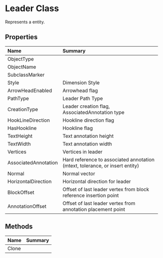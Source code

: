 # Leader Class

Represents a <see cref="T:ACadSharp.Entities.Leader" /> entity.

## Properties

| Name | Summary | 
| :- | :- | 
| ObjectType |  | 
| ObjectName |  | 
| SubclassMarker |  | 
| Style | Dimension Style | 
| ArrowHeadEnabled | Arrowhead flag | 
| PathType | Leader Path Type | 
| CreationType | Leader creation flag, AssociatedAnnotation type | 
| HookLineDirection | Hookline direction flag | 
| HasHookline | Hookline flag | 
| TextHeight | Text annotation height | 
| TextWidth | Text annotation width | 
| Vertices | Vertices in leader | 
| AssociatedAnnotation | Hard reference to associated annotation (mtext, tolerance, or insert entity) | 
| Normal | Normal vector | 
| HorizontalDirection | Horizontal direction for leader | 
| BlockOffset | Offset of last leader vertex from block reference insertion point | 
| AnnotationOffset | Offset of last leader vertex from annotation placement point | 

## Methods

| Name | Summary | 
| :- | :- | 
| Clone |  | 

